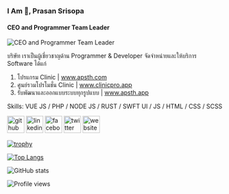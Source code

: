 ### I Am 👋, Prasan Srisopa
#### CEO and Programmer Team Leader
![CEO and Programmer Team Leader](https://media-exp3.licdn.com/dms/image/C5616AQH4YhUgHULCaQ/profile-displaybackgroundimage-shrink_200_800/0/1623999296606?e=1632355200&v=beta&t=6cMwd0xIrkPWVXBTaFxVn5qCrINDpNWTiViAVM5-7LQ)

บริษัท เราเป็นผู้เชี่ยวชาญด้าน Programmer & Developer 
จัดจำหน่ายและให้บริการ Software ได้แก่

1. โปรแกรม Clinic | www.apsth.com 
2. ศูนย์รวมโปรโมชั่น Clinic | www.clinicpro.app
3. รับพัฒนา​และออกแบบระบบ​ทุกรูปแบบ​ | www.apsth.app

Skills: VUE JS / PHP / NODE JS / RUST / SWFT UI / JS / HTML / CSS / SCSS


[<img src='https://cdn.jsdelivr.net/npm/simple-icons@3.0.1/icons/github.svg' alt='github' height='40'>](https://github.com/apsth456)  [<img src='https://cdn.jsdelivr.net/npm/simple-icons@3.0.1/icons/linkedin.svg' alt='linkedin' height='40'>](https://www.linkedin.com/in/apsth456/)  [<img src='https://cdn.jsdelivr.net/npm/simple-icons@3.0.1/icons/facebook.svg' alt='facebook' height='40'>](https://www.facebook.com/apsth456)  [<img src='https://cdn.jsdelivr.net/npm/simple-icons@3.0.1/icons/twitter.svg' alt='twitter' height='40'>](https://twitter.com/apsth456)  [<img src='https://cdn.jsdelivr.net/npm/simple-icons@3.0.1/icons/icloud.svg' alt='website' height='40'>](https://www.apsth.app)  

[![trophy](https://github-profile-trophy.vercel.app/?username=apsth456)](https://github.com/ryo-ma/github-profile-trophy)

[![Top Langs](https://github-readme-stats.vercel.app/api/top-langs/?username=apsth456)](https://github.com/anuraghazra/github-readme-stats)

![GitHub stats](https://github-readme-stats.vercel.app/api?username=apsth456&show_icons=true&count_private=true)  

![Profile views](https://gpvc.arturio.dev/apsth456)  
